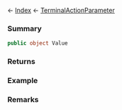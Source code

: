 ← [Index](Api-Index) ← [TerminalActionParameter](Sandbox.ModAPI.Ingame.TerminalActionParameter)

### Summary

```csharp
public object Value
```

### Returns

### Example

### Remarks

